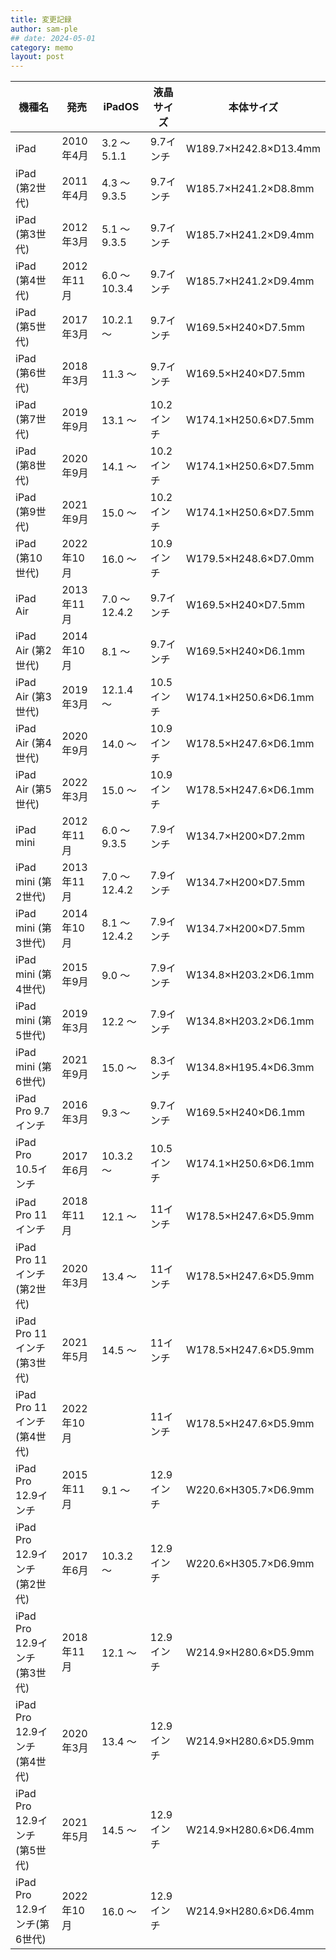 ```yaml
---
title: 変更記録
author: sam-ple
## date: 2024-05-01
category: memo
layout: post
---
```


|機種名|発売|iPadOS|液晶サイズ|本体サイズ|
|--|--|--|--|--|
|iPad|2010年4月|3.2 ～ 5.1.1|9.7インチ|W189.7×H242.8×D13.4mm|
|iPad (第2世代)|2011年4月|4.3 ～ 9.3.5|9.7インチ|W185.7×H241.2×D8.8mm|
|iPad (第3世代)|2012年3月|5.1 ～ 9.3.5|9.7インチ|W185.7×H241.2×D9.4mm|
|iPad (第4世代)|2012年11月|6.0 ～ 10.3.4|9.7インチ|W185.7×H241.2×D9.4mm|
|iPad (第5世代)|2017年3月|10.2.1 ～|9.7インチ|W169.5×H240×D7.5mm|
|iPad (第6世代)|2018年3月|11.3 ～|9.7インチ|W169.5×H240×D7.5mm|
|iPad (第7世代)|2019年9月|13.1 ～|10.2インチ|W174.1×H250.6×D7.5mm|
|iPad (第8世代)|2020年9月|14.1 ～|10.2インチ|W174.1×H250.6×D7.5mm|
|iPad (第9世代)|2021年9月|15.0 ～|10.2インチ|W174.1×H250.6×D7.5mm|
|iPad (第10世代)|2022年10月|16.0 ～|10.9インチ|W179.5×H248.6×D7.0mm|
|iPad Air|2013年11月|7.0 ～ 12.4.2|9.7インチ|W169.5×H240×D7.5mm|
|iPad Air (第2世代)|2014年10月|8.1 ～|9.7インチ|W169.5×H240×D6.1mm|
|iPad Air (第3世代)|2019年3月|12.1.4 ～|10.5インチ|W174.1×H250.6×D6.1mm|
|iPad Air (第4世代)|2020年9月|14.0 ～|10.9インチ|W178.5×H247.6×D6.1mm|
|iPad Air (第5世代)|2022年3月|15.0 ～|10.9インチ|W178.5×H247.6×D6.1mm|
|iPad mini|2012年11月|6.0 ～ 9.3.5|7.9インチ|W134.7×H200×D7.2mm|
|iPad mini (第2世代)|2013年11月|7.0 ～ 12.4.2|7.9インチ|W134.7×H200×D7.5mm|
|iPad mini (第3世代)|2014年10月|8.1 ～ 12.4.2|7.9インチ|W134.7×H200×D7.5mm|
|iPad mini (第4世代)|2015年9月|9.0 ～|7.9インチ|W134.8×H203.2×D6.1mm|
|iPad mini (第5世代)|2019年3月|12.2 ～|7.9インチ|W134.8×H203.2×D6.1mm|
|iPad mini (第6世代)|2021年9月|15.0 ～|8.3インチ|W134.8×H195.4×D6.3mm|
|iPad Pro 9.7インチ|2016年3月|9.3 ～|9.7インチ|W169.5×H240×D6.1mm|
|iPad Pro 10.5インチ|2017年6月|10.3.2 ～|10.5インチ|W174.1×H250.6×D6.1mm|
|iPad Pro 11インチ|2018年11月|12.1 ～|11インチ|W178.5×H247.6×D5.9mm|
|iPad Pro 11インチ(第2世代)|2020年3月|13.4 ～|11インチ|W178.5×H247.6×D5.9mm|
|iPad Pro 11インチ(第3世代)|2021年5月|14.5 ～|11インチ|W178.5×H247.6×D5.9mm|
|iPad Pro 11インチ(第4世代)|2022年10月||11インチ|W178.5×H247.6×D5.9mm|
|iPad Pro 12.9インチ|2015年11月|9.1 ～|12.9インチ|W220.6×H305.7×D6.9mm|
|iPad Pro 12.9インチ (第2世代)|2017年6月|10.3.2 ～|12.9インチ|W220.6×H305.7×D6.9mm|
|iPad Pro 12.9インチ (第3世代)|2018年11月|12.1 ～|12.9インチ|W214.9×H280.6×D5.9mm|
|iPad Pro 12.9インチ (第4世代)|2020年3月|13.4 ～|12.9インチ|W214.9×H280.6×D5.9mm|
|iPad Pro 12.9インチ (第5世代)|2021年5月|14.5 ～|12.9インチ|W214.9×H280.6×D6.4mm|
|iPad Pro 12.9インチ(第6世代)|2022年10月|16.0 ～|12.9インチ|W214.9×H280.6×D6.4mm|